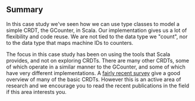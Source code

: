 ## Summary

In this case study we've seen how we can use type classes to model a simple CRDT, the GCounter, in Scala.
Our implementation gives us a lot of flexibility and code reuse.
We are not tied to the data type we "count", nor to the data type that maps machine IDs to counters.

The focus in this case study has been on using the tools that Scala provides, and not on exploring CRDTs.
There are many other CRDTs, some of which operate in a similar manner to the GCounter, and some of which have very different implementations.
A [fairly recent survey](https://hal.inria.fr/inria-00609399v2/document) give a good overview of many of the basic CRDTs.
However this is an active area of research and we encourage you to read the recent publications in the field if this area interests you.
